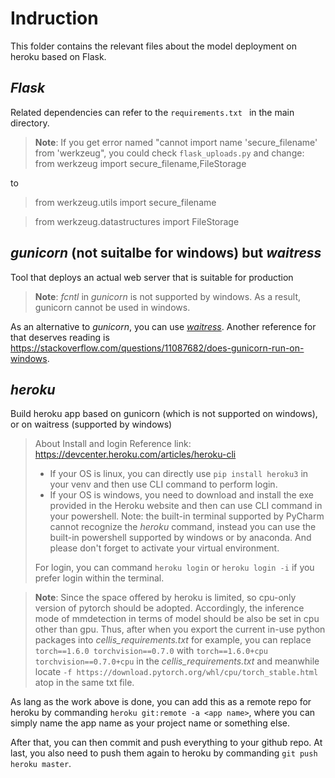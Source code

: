 # Indruction
This folder contains the relevant files about the model deployment on heroku based on Flask.
## *Flask*
Related dependencies can refer to the `requirements.txt ` in the main directory.

> **Note**: If you get error named "cannot import name 'secure_filename' from 'werkzeug", you could check `flask_uploads.py` and change:
> from werkzeug import secure_filename,FileStorage

to

> from werkzeug.utils import secure_filename

> from werkzeug.datastructures import  FileStorage


## *gunicorn* (not suitalbe for windows) but *waitress*
Tool that deploys an actual web server that is suitable for production
> **Note**: *fcntl* in *gunicorn* is not supported by windows. As a result, gunicorn cannot be used in windows.

As an alternative to *gunicorn*, you can use *[waitress](https://docs.pylonsproject.org/projects/waitress/en/latest/)*. 
Another reference for that deserves reading is https://stackoverflow.com/questions/11087682/does-gunicorn-run-on-windows.

## *heroku*
Build heroku app based on gunicorn (which is not supported on windows), or on waitress (supported by windows)

> About Install and login
> Reference link: https://devcenter.heroku.com/articles/heroku-cli
> - If your OS is linux, you can directly use `pip install heroku3` in your venv and then use CLI command to perform login.
> - If your OS is windows, you need to download and install the exe provided in the Heroku website and then can use CLI 
    command in your powershell. Note: the built-in terminal supported by PyCharm cannot recognize the *heroku* command, 
    instead you can use the built-in powershell supported by windows or by anaconda. And please don't forget to activate
    your virtual environment.
>
> For login, you can command `heroku login` or  `heroku login -i` if you prefer login within the terminal. 

> **Note**: Since the space offered by heroku is limited,  so cpu-only version of pytorch should be adopted. Accordingly,
> the inference mode of mmdetection in terms of model should be also be set in cpu other than gpu.
> Thus, after when you export the current in-use python packages into *cellis_requirements.txt* for example,
> you can replace `torch==1.6.0 torchvision==0.7.0` with `torch==1.6.0+cpu torchvision==0.7.0+cpu` in the 
> *cellis_requirements.txt* and meanwhile locate `-f https://download.pytorch.org/whl/cpu/torch_stable.html` atop in 
> the same txt file.

As lang as the work above is done, you can add this as a remote repo for heroku by commanding `heroku git:remote -a <app name>`,
where you can simply name the app name as your project name or something else.

After that, you can then commit and push everything to your github repo. At last, you also need to push them again to heroku 
by commanding `git push heroku master`.